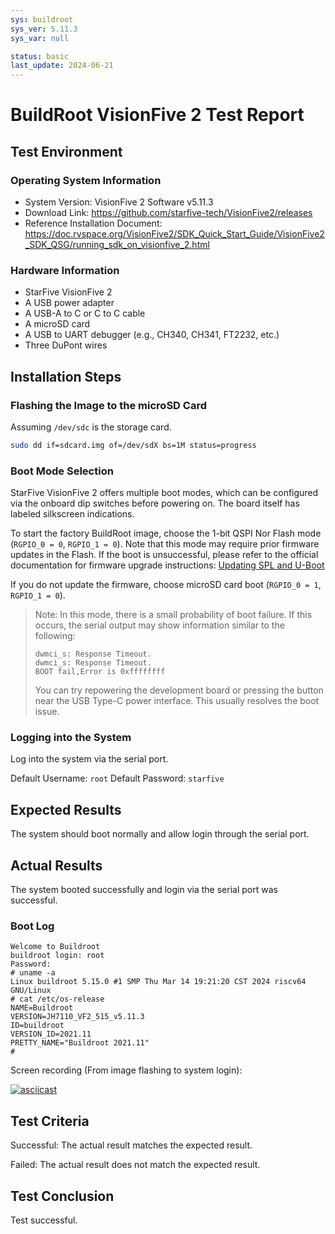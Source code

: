 ```yaml
---
sys: buildroot
sys_ver: 5.11.3
sys_var: null

status: basic
last_update: 2024-06-21
---
```


# BuildRoot VisionFive 2 Test Report

## Test Environment

### Operating System Information

- System Version: VisionFive 2 Software v5.11.3
- Download Link: https://github.com/starfive-tech/VisionFive2/releases
- Reference Installation Document: https://doc.rvspace.org/VisionFive2/SDK_Quick_Start_Guide/VisionFive2_SDK_QSG/running_sdk_on_visionfive_2.html

### Hardware Information

- StarFive VisionFive 2
- A USB power adapter
- A USB-A to C or C to C cable
- A microSD card
- A USB to UART debugger (e.g., CH340, CH341, FT2232, etc.)
- Three DuPont wires

## Installation Steps

### Flashing the Image to the microSD Card

Assuming `/dev/sdc` is the storage card.

```bash
sudo dd if=sdcard.img of=/dev/sdX bs=1M status=progress
```

### Boot Mode Selection

StarFive VisionFive 2 offers multiple boot modes, which can be configured via the onboard dip switches before powering on. The board itself has labeled silkscreen indications.

To start the factory BuildRoot image, choose the 1-bit QSPI Nor Flash mode (`RGPIO_0 = 0`, `RGPIO_1 = 0`). Note that this mode may require prior firmware updates in the Flash. If the boot is unsuccessful, please refer to the official documentation for firmware upgrade instructions: [Updating SPL and U-Boot](https://doc.rvspace.org/VisionFive2/Quick_Start_Guide/VisionFive2_QSG/spl_u_boot_0.html)

If you do not update the firmware, choose microSD card boot (`RGPIO_0 = 1`, `RGPIO_1 = 0`).

> Note: In this mode, there is a small probability of boot failure. If this occurs, the serial output may show information similar to the following:
>
>```log
>dwmci_s: Response Timeout.                                                                                            
>dwmci_s: Response Timeout.                                                                                            
>BOOT fail,Error is 0xffffffff
>```
>
> You can try repowering the development board or pressing the button near the USB Type-C power interface. This usually resolves the boot issue.

### Logging into the System

Log into the system via the serial port.

Default Username: `root`
Default Password: `starfive`

## Expected Results

The system should boot normally and allow login through the serial port.

## Actual Results

The system booted successfully and login via the serial port was successful.

### Boot Log

```log
Welcome to Buildroot
buildroot login: root
Password: 
# uname -a
Linux buildroot 5.15.0 #1 SMP Thu Mar 14 19:21:20 CST 2024 riscv64 GNU/Linux
# cat /etc/os-release 
NAME=Buildroot
VERSION=JH7110_VF2_515_v5.11.3
ID=buildroot
VERSION_ID=2021.11
PRETTY_NAME="Buildroot 2021.11"
#
```

Screen recording (From image flashing to system login):

[![asciicast](https://asciinema.org/a/EUliFJz2UOlHIxrZbK2mePVbS.svg)](https://asciinema.org/a/EUliFJz2UOlHIxrZbK2mePVbS)

## Test Criteria

Successful: The actual result matches the expected result.

Failed: The actual result does not match the expected result.

## Test Conclusion

Test successful.
